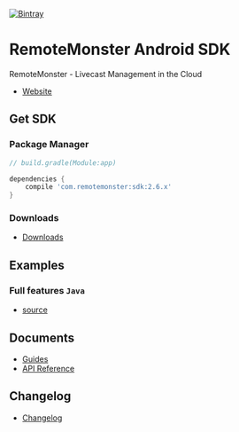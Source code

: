 [![Bintray](https://img.shields.io/bintray/v/remotemonster/maven/remotemonster-sdk.svg)](https://bintray.com/remotemonster/maven/remotemonster-sdk)

# RemoteMonster Android SDK

RemoteMonster - Livecast Management in the Cloud
* [Website](https://remotemonster.com)


## Get SDK

### Package Manager
```gradle
// build.gradle(Module:app)

dependencies {
    compile 'com.remotemonster:sdk:2.6.x'
}
```

### Downloads
* [Downloads](https://github.com/RemoteMonster/android-sdk/releases/)


## Examples

### Full features `Java`
* [source](https://github.com/RemoteMonster/android-sdk/tree/master/examples/full/)


## Documents

* [Guides](https://docs.remotemonster.com/)
* [API Reference](https://remotemonster.github.io/android-sdk/)



## Changelog
* [Changelog](https://github.com/RemoteMonster/android-sdk/blob/master/CHANGELOG.md)
